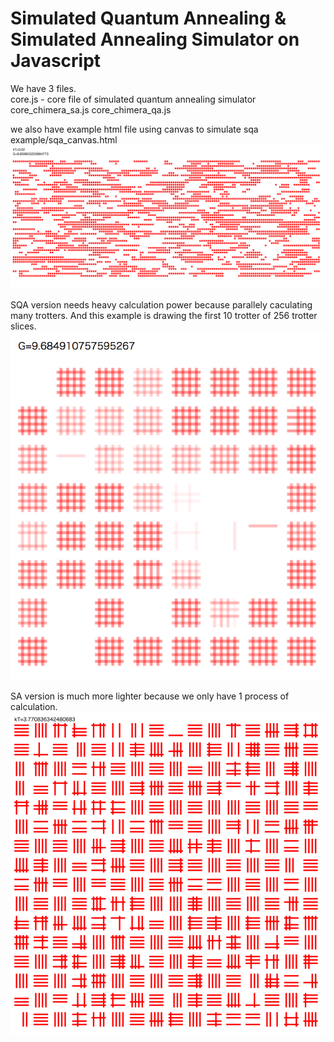 # Simulated Quantum Annealing & Simulated Annealing Simulator on Javascript 

We have 3 files.  
core.js - core file of simulated quantum annealing simulator  
core_chimera_sa.js
core_chimera_qa.js

we also have example html file using canvas to simulate sqa  
example/sqa_canvas.html  
<img src="sqa_html_demo.png">  

SQA version needs heavy calculation power because parallely caculating many trotters.
And this example is drawing the first 10 trotter of 256 trotter slices.
<img src="qa_chimera_canvas.html.png">

SA version is much more lighter because we only have 1 process of calculation.
<img src="sa_chimera_canvas.html.png">
